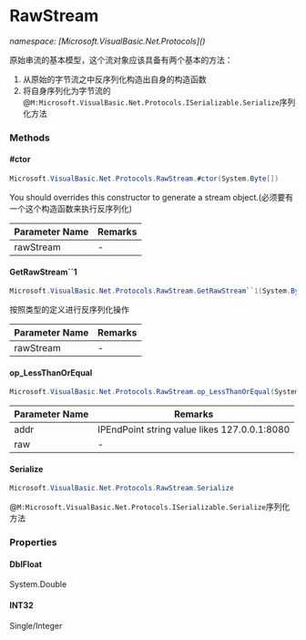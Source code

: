﻿# RawStream
_namespace: [Microsoft.VisualBasic.Net.Protocols](<a href="#" onClick="load('/docs/Microsoft.VisualBasic.Net.Protocols/index.md')"></a>)_

原始串流的基本模型，这个流对象应该具备有两个基本的方法：
 1. 从原始的字节流之中反序列化构造出自身的构造函数
 2. 将自身序列化为字节流的@``M:Microsoft.VisualBasic.Net.Protocols.ISerializable.Serialize``序列化方法



### Methods

#### #ctor
```csharp
Microsoft.VisualBasic.Net.Protocols.RawStream.#ctor(System.Byte[])
```
You should overrides this constructor to generate a stream object.(必须要有一个这个构造函数来执行反序列化)

|Parameter Name|Remarks|
|--------------|-------|
|rawStream|-|


#### GetRawStream``1
```csharp
Microsoft.VisualBasic.Net.Protocols.RawStream.GetRawStream``1(System.Byte[])
```
按照类型的定义进行反序列化操作

|Parameter Name|Remarks|
|--------------|-------|
|rawStream|-|


#### op_LessThanOrEqual
```csharp
Microsoft.VisualBasic.Net.Protocols.RawStream.op_LessThanOrEqual(System.String,Microsoft.VisualBasic.Net.Protocols.RawStream)
```


|Parameter Name|Remarks|
|--------------|-------|
|addr|IPEndPoint string value likes 127.0.0.1:8080|
|raw|-|


#### Serialize
```csharp
Microsoft.VisualBasic.Net.Protocols.RawStream.Serialize
```
@``M:Microsoft.VisualBasic.Net.Protocols.ISerializable.Serialize``序列化方法


### Properties

#### DblFloat
System.Double
#### INT32
Single/Integer
